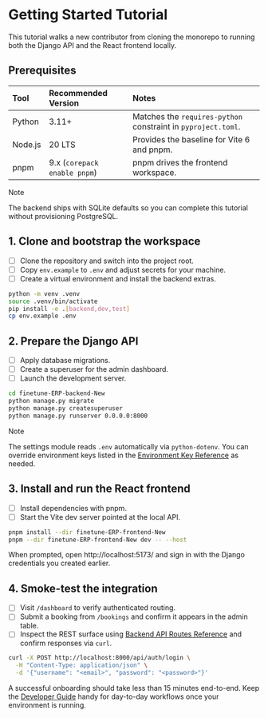 # Getting Started Tutorial

This tutorial walks a new contributor from cloning the monorepo to running both the Django API and the React frontend locally.

## Prerequisites

| Tool | Recommended Version | Notes |
| :--- | :------------------ | :---- |
| Python | 3.11+ | Matches the `requires-python` constraint in `pyproject.toml`. |
| Node.js | 20 LTS | Provides the baseline for Vite 6 and pnpm. |
| pnpm | 9.x (`corepack enable pnpm`) | pnpm drives the frontend workspace. |

> [!NOTE]
> The backend ships with SQLite defaults so you can complete this tutorial without provisioning PostgreSQL.

## 1. Clone and bootstrap the workspace

- [ ] Clone the repository and switch into the project root.
- [ ] Copy `env.example` to `.env` and adjust secrets for your machine.
- [ ] Create a virtual environment and install the backend extras.

```bash
python -m venv .venv
source .venv/bin/activate
pip install -e .[backend,dev,test]
cp env.example .env
```

## 2. Prepare the Django API

- [ ] Apply database migrations.
- [ ] Create a superuser for the admin dashboard.
- [ ] Launch the development server.

```bash
cd finetune-ERP-backend-New
python manage.py migrate
python manage.py createsuperuser
python manage.py runserver 0.0.0.0:8000
```

> [!NOTE]
> The settings module reads `.env` automatically via `python-dotenv`. You can override environment keys listed in the [Environment Key Reference](reference/ENVIRONMENT_KEYS.md) as needed.

## 3. Install and run the React frontend

- [ ] Install dependencies with pnpm.
- [ ] Start the Vite dev server pointed at the local API.

```bash
pnpm install --dir finetune-ERP-frontend-New
pnpm --dir finetune-ERP-frontend-New dev -- --host
```

When prompted, open http://localhost:5173/ and sign in with the Django credentials you created earlier.

## 4. Smoke-test the integration

- [ ] Visit `/dashboard` to verify authenticated routing.
- [ ] Submit a booking from `/bookings` and confirm it appears in the admin table.
- [ ] Inspect the REST surface using [Backend API Routes Reference](reference/API_ROUTES.md) and confirm responses via `curl`.

```bash
curl -X POST http://localhost:8000/api/auth/login \
  -H "Content-Type: application/json" \
  -d '{"username": "<email>", "password": "<password>"}'
```

A successful onboarding should take less than 15 minutes end-to-end. Keep the [Developer Guide](DEVELOPER_GUIDE.md) handy for day-to-day workflows once your environment is running.
